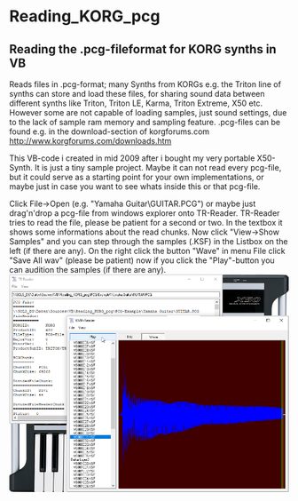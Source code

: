 # Reading_KORG_pcg
## Reading the .pcg-fileformat for KORG synths in VB 

Reads files in .pcg-format; many Synths from KORGs e.g. the Triton line of 
synths can store and load these files, for sharing sound data between 
different synths like Triton, Triton LE, Karma, Triton Extreme, X50 etc. 
However some are not capable of loading samples, just sound settings, due 
to the lack of sample ram memory and sampling feature. 
.pcg-files can be found e.g. in the download-section of korgforums.com
 http://www.korgforums.com/downloads.htm

This VB-code i created in mid 2009 after i bought my very portable X50-Synth.
It is just a tiny sample project. Maybe it can not read every pcg-file, but 
it could serve as a starting point for your own implementations, or maybe 
just in case you want to see whats inside this or that pcg-file.

Click File->Open (e.g. "Yamaha Guitar\GUITAR.PCG") or maybe just drag'n'drop 
a pcg-file from windows explorer onto TR-Reader.
TR-Reader tries to read the file, please be patient for a second or two.
In the textbox it shows some informations about the read chunks.
Now click "View->Show Samples" and you can step through the samples (.KSF) in 
the Listbox on the left (if there are any). On the right click the button 
"Wave" in menu File click "Save All wav" (please be patient) now if you click 
the "Play"-button you can audition the samples (if there are any).
![KorgTrReader.png Image](Resources/KorgTrReader.png "KorgTrReader.png Image")